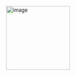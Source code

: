 <img width="173" alt="image" src="https://user-images.githubusercontent.com/80689879/204061370-764a5edc-c923-48a7-a36e-b5a34c2512e4.png">
